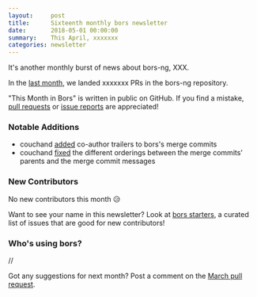 ```yaml
---
layout:     post
title:      Sixteenth monthly bors newsletter
date:       2018-05-01 00:00:00
summary:    This April, xxxxxxx
categories: newsletter
---
```


It's another monthly burst of news about bors-ng,
XXX.

In the [last month](https://github.com/bors-ng/bors-ng/pulls?utf8=%E2%9C%93&q=is%3Apr%20is%3Aclosed%20closed%3A2018-04-01..2018-04-30),
we landed xxxxxxx PRs in the bors-ng repository.

"This Month in Bors" is written in public on GitHub.
If you find a mistake, [pull requests] or [issue reports] are appreciated!

[pull requests]: https://github.com/bors-ng/bors-ng.github.io/pulls
[issue reports]: https://github.com/bors-ng/bors-ng.github.io/issues


### Notable Additions

* couchand [added](https://github.com/bors-ng/bors-ng/pull/392) co-author trailers to bors's merge commits
* couchand [fixed](https://github.com/bors-ng/bors-ng/pull/393) the different orderings between the merge commits' parents and the merge commit messages 


### New Contributors

No new contributors this month 😥

Want to see your name in this newsletter? Look at [bors starters](https://bors.tech/starters/), a curated list of issues that are good for new contributors!


### Who's using bors?

//

Got any suggestions for next month?
Post a comment on the [March pull request](https://github.com/bors-ng/bors-ng.github.io/pull/33).

